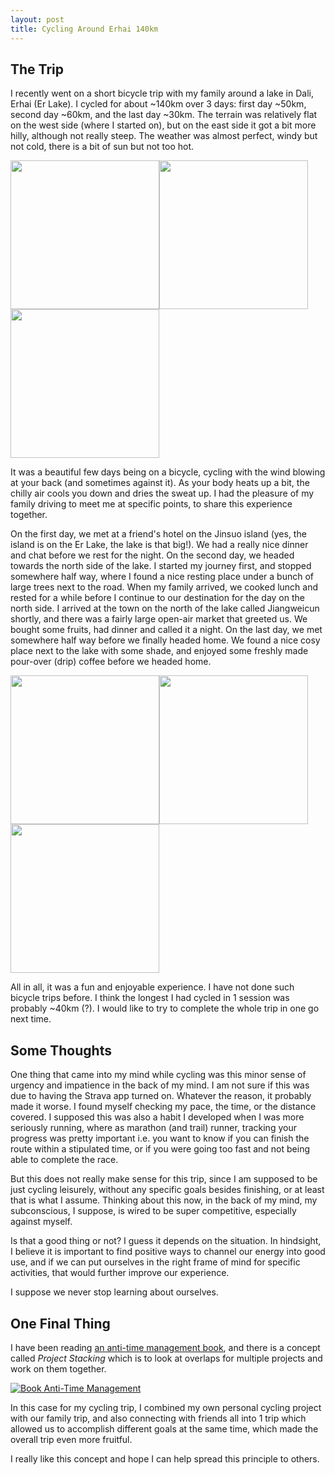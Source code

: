 ```yaml
---
layout: post
title: Cycling Around Erhai 140km
---
```


## The Trip

I recently went on a short bicycle trip with my family around a lake in Dali, Erhai (Er Lake). I cycled for about ~140km over 3 days: first day ~50km, second day ~60km, and the last day ~30km. The terrain was relatively flat on the west side (where I started on), but on the east side it got a bit more hilly, although not really steep. The weather was almost perfect, windy but not cold, there is a bit of sun but not too hot.

<div>
    <a class="link_to_image" href="/images/erhai01.jpg"><img src="/images/erhai01.jpg" style="display:block;float:left;width:17em;" /></a>
    <a class="link_to_image" href="/images/erhai02.jpg"><img src="/images/erhai02.jpg" style="display:block;float:left;width:17em;" /></a>
    <a class="link_to_image" href="/images/erhai03.jpg"><img src="/images/erhai03.jpg" style="display:block;float:left;width:17em;" /></a>
    <div style="clear:both;"></div>
</div>

It was a beautiful few days being on a bicycle, cycling with the wind blowing at your back (and sometimes against it). As your body heats up a bit, the chilly air cools you down and dries the sweat up. I had the pleasure of my family driving to meet me at specific points, to share this experience together.

On the first day, we met at a friend's hotel on the Jinsuo island (yes, the island is on the Er Lake, the lake is that big!). We had a really nice dinner and chat before we rest for the night. On the second day, we headed towards the north side of the lake. I started my journey first, and stopped somewhere half way, where I found a nice resting place under a bunch of large trees next to the road. When my family arrived, we cooked lunch and rested for a while before I continue to our destination for the day on the north side. I arrived at the town on the north of the lake called Jiangweicun shortly, and there was a fairly large open-air market that greeted us. We bought some fruits, had dinner and called it a night. On the last day, we met somewhere half way before we finally headed home. We found a nice cosy place next to the lake with some shade, and enjoyed some freshly made pour-over (drip) coffee before we headed home.

<div>
    <a class="link_to_image" href="/images/erhai04.jpg"><img src="/images/erhai04.jpg" style="display:block;float:left;width:17em;" /></a>
    <a class="link_to_image" href="/images/erhai05.jpg"><img src="/images/erhai05.jpg" style="display:block;float:left;width:17em;" /></a>
    <a class="link_to_image" href="/images/erhai06.jpg"><img src="/images/erhai06.jpg" style="display:block;float:left;width:17em;" /></a>
    <div style="clear:both;"></div>
</div>

All in all, it was a fun and enjoyable experience. I have not done such bicycle trips before. I think the longest I had cycled in 1 session was probably ~40km (?). I would like to try to complete the whole trip in one go next time.

## Some Thoughts

One thing that came into my mind while cycling was this minor sense of urgency and impatience in the back of my mind. I am not sure if this was due to having the Strava app turned on. Whatever the reason, it probably made it worse. I found myself checking my pace, the time, or the distance covered. I supposed this was also a habit I developed when I was more seriously running, where as marathon (and trail) runner, tracking your progress was pretty important i.e. you want to know if you can finish the route within a stipulated time, or if you were going too fast and not being able to complete the race.

But this does not really make sense for this trip, since I am supposed to be just cycling leisurely, without any specific goals besides finishing, or at least that is what I assume. Thinking about this now, in the back of my mind, my subconscious, I suppose, is wired to be super competitive, especially against myself.

Is that a good thing or not? I guess it depends on the situation. In hindsight, I believe it is important to find positive ways to channel our energy into good use, and if we can put ourselves in the right frame of mind for specific activities, that would further improve our experience.

I suppose we never stop learning about ourselves.

## One Final Thing

I have been reading [an anti-time management book](https://www.amazon.com/Anti-Time-Management-Reclaim-Revolutionize-Results-ebook/dp/B09N762FCN/ref=sr_1_1), and there is a concept called _Project Stacking_ which is to look at overlaps for multiple projects and work on them together. 

[![Book Anti-Time Management](/images/antitime.jpg)](https://www.amazon.com/Anti-Time-Management-Reclaim-Revolutionize-Results-ebook/dp/B09N762FCN/ref=sr_1_1)

In this case for my cycling trip, I combined my own personal cycling project with our family trip, and also connecting with friends all into 1 trip which allowed us to accomplish different goals at the same time, which made the overall trip even more fruitful.

I really like this concept and hope I can help spread this principle to others.
